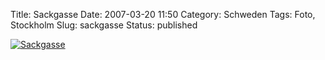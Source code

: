 Title: Sackgasse
Date: 2007-03-20 11:50
Category: Schweden
Tags: Foto, Stockholm
Slug: sackgasse
Status: published

[![Sackgasse](/pic/sackgasse_s.jpg "Sackgasse")](/pic/sackgasse_l.jpg)


